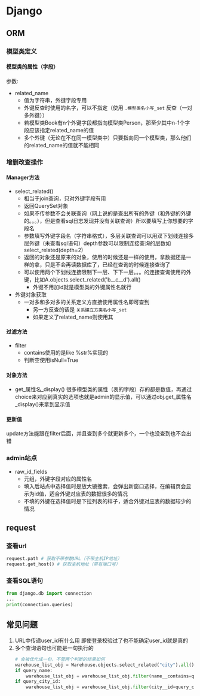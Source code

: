# Django

## ORM

### 模型类定义

#### 模型类的属性（字段）

参数:

- related_name
    - 值为字符串，外键字段专用
    - 外键反查时使用的名字，可以不指定（使用 `.模型类名小写_set` 反查（一对多外键））
    - 若模型类Book有n个外键字段都指向模型类Person，那至少其中n-1个字段应该指定related_name的值
    - 多个外键（无论在不在同一模型类中）只要指向同一个模型类，那么他们的related_name的值就不能相同

### 增删改查操作

#### Manager方法

- select_related()
    - 相当于join查询，只对外键字段有用
    - 返回QuerySet对象
    - 如果不传参数不会关联查询（网上说的是查出所有的外键（和外键的外键的。。。），但是查看sql日志发现并没有关联查询）所以要填写上你想要的字段名
    - 参数填写外键字段名（字符串格式），多层关联查询可以用双下划线连接多层外键（未查看sql语句）depth参数可以限制连接查询的层数如select_related(depth=2)
    - 返回的对象还是原来的对象，使用的时候还是一样的使用，拿数据还是一样的拿，只是不会再读数据库了，已经在查询的时候连接查询了
    - 可以使用两个下划线连接限制下一层、下下一层。。。的连接查询使用的外键，比如A.objects.select_related('b__c__d').all()
        - 外键不用加id就是模型类的外键属性名就行
- 外键对象获取
    - 一对多和多对多的关系定义方直接使用属性名即可查到
        - 另一方反查的话是 `关系建立方类名小写_set`
        - 如果定义了related_name则使用其

#### 过滤方法

- filter
    - contains使用的是like %str%实现的
    - 判断空使用isNull=True

#### 对象方法

- get_属性名_display()
    很多模型类的属性（表的字段）存的都是数值，再通过choice来对应到真实的选项也就是admin的显示值，可以通过obj.get_属性名_display()来拿到显示值

#### 更新值

update方法能跟在filter后面，并且查到多个就更新多个，一个也没查到也不会出错

### admin站点

- raw_id_fields
    - 元组，外键字段对应的属性名
    - 填入后站点中选择值时是放大镜搜索，会弹出新窗口选择，在编辑页会显示为id值，适合外键对应表的数据很多的情况
    - 不填的外键在选择值时是下拉列表的样子，适合外键对应表的数据较少的情况

## request

### 查看url

```py
request.path # 获取不带参数URL（不带主机IP地址）
request.get_host() # 获取主机地址（带有端口号）
```

### 查看SQL语句

```py
from django.db import connection
...
print(connection.queries)
```

## 常见问题

1. URL中传递user_id有什么用
    即使登录校验过了也不能确定user_id就是真的
2. 多个查询语句也可能是一句执行的
    ```py
    # 会被优化成一句，不管两个判断的结果如何
    warehouse_list_obj = Warehouse.objects.select_related("city").all().order_by("-order")
    if query_name:
        warehouse_list_obj = warehouse_list_obj.filter(name__contains=query_name)
    if query_city_id:
        warehouse_list_obj = warehouse_list_obj.filter(city__id=query_city_id)
    ```
